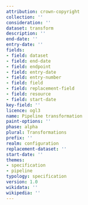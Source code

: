 ```yaml
---
attribution: crown-copyright
collection: ''
consideration: ''
dataset: transform
description: ''
end-date: ''
entry-date: ''
fields:
- field: dataset
- field: end-date
- field: endpoint
- field: entry-date
- field: entry-number
- field: field
- field: replacement-field
- field: resource
- field: start-date
key-field: ''
licence: ogl3
name: Pipeline transformation
paint-options: ''
phase: alpha
plural: Transformations
prefix: ''
realm: configuration
replacement-dataset: ''
start-date: ''
themes:
- specification
- pipeline
typology: specification
version: 1.0
wikidata: ''
wikipedia: ''
---
```

